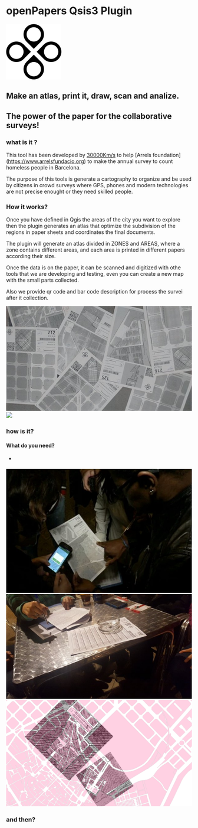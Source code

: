 # openPapers Qsis3 Plugin

<img src="https://raw.githubusercontent.com/300000kms/arrels/master/logo.png">


## Make an atlas, print it, draw, scan and analize.


## The power of the paper for the collaborative surveys!


### what is it ?

This tool has been developed by [30000Km/s](http://www.300000kms.net) to help [Arrels foundation] (https://www.arrelsfundacio.org) to make the annual survey to count homeless people in Barcelona.

The purpose of this tools is generate a cartography to organize and be used by citizens in crowd surveys where GPS, phones and modern technologies are not precise enought or they need skilled people.


### How it works?

Once you have defined in Qgis the areas of the city you want to explore then the plugin generates an atlas that optimize the subdivision of the regions in paper sheets and coordinates the final documents.

The plugin will generate an atlas divided in ZONES and AREAS, where a zone contains different areas, and each area is printed in different papers according their size.

Once the data is on the paper, it can be scanned and digitized with othe tools that we are developing and testing, even you can create a new map with the small parts collected. 

Also we provide qr code and bar code description for process the survei after it collection.

<img src ="https://raw.githubusercontent.com/300000kms/arrels/master/img/photo.jpg">
<img src ="img/photo.jpg">


### how is it?

#### What do you need?
-

#### 






 <img style ="width:600px" width="600px" src ="https://github.com/300000kms/arrels/blob/master/img/recompte-2016-600x400.jpg?raw=true">
<br>
 <img style ="width:600px" width="600px" src ="https://github.com/300000kms/arrels/blob/master/img/CixFSxBXIAI499s.jpg?raw=true">
<br>
 <img style ="width:600px" width="600px" src ="https://github.com/300000kms/arrels/blob/master/img/arrels_viewer.png?raw=true">
<br>

### and then?
